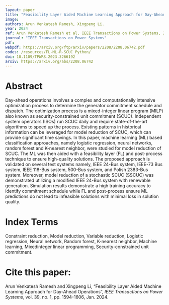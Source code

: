 ```yaml
---
layout: paper
title: "Feasibility Layer Aided Machine Learning Approach for Day-Ahead Operations"
image: 
authors: Arun Venkatesh Ramesh, Xingpeng Li.
year: 2024
ref: Arun Venkatesh Ramesh et al, IEEE Transactions on Power Systems, 2024.
journal: "IEEE Transactions on Power Systems"
pdf: 
webpdf: https://arxiv.org/ftp/arxiv/papers/2208/2208.06742.pdf
codes: /resources/FL-ML-R-SCUC_Python/
doi: 10.1109/TPWRS.2023.3266192
arxiv: https://arxiv.org/abs/2208.06742
---
```


# Abstract

Day-ahead operations involves a complex and computationally intensive optimization process to determine the generator commitment schedule and dispatch. The optimization process is a mixed-integer linear program (MILP) also known as security-constrained unit commitment (SCUC). Independent system operators (ISOs) run SCUC daily and require state-of-the-art algorithms to speed up the process. Existing patterns in historical information can be leveraged for model reduction of SCUC, which can provide significant time savings. In this paper, machine learning (ML) based classification approaches, namely logistic regression, neural networks, random forest and K-nearest neighbor, were studied for model reduction of SCUC. The ML was then aided with a feasibility layer (FL) and post-process technique to ensure high-quality solutions. The proposed approach is validated on several test systems namely, IEEE 24-Bus system, IEEE-73 Bus system, IEEE 118-Bus system, 500-Bus system, and Polish 2383-Bus system. Moreover, model reduction of a stochastic SCUC (SSCUC) was demonstrated utilizing a modified IEEE 24-Bus system with renewable generation. Simulation results demonstrate a high training accuracy to identify commitment schedule while FL and post-process ensure ML predictions do not lead to infeasible solutions with minimal loss in solution quality.

# Index Terms
Constraint reduction, Model reduction, Variable reduction, Logistic regression, Neural network, Random forest, K-nearest neighbor, Machine learning, Mixedinteger linear programming, Security-constrained unit commitment.

# Cite this paper:
Arun Venkatesh Ramesh and Xingpeng Li, “Feasibility Layer Aided Machine Learning Approach for Day-Ahead Operations”, *IEEE Transactions on Power Systems*, vol. 39, no. 1, pp. 1594-1606, Jan. 2024.

